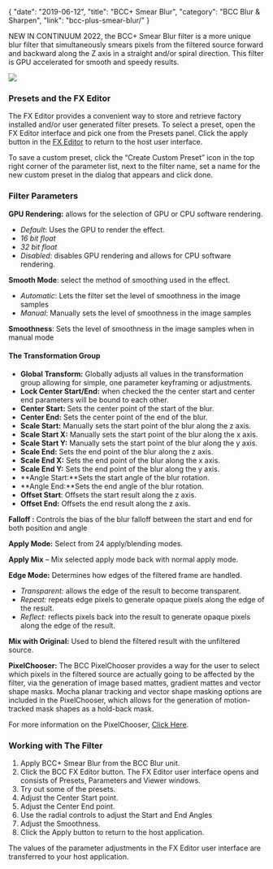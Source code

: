 {
"date": "2019-06-12",
"title": "BCC+ Smear Blur",
"category": "BCC Blur & Sharpen",
"link": "bcc-plus-smear-blur/"
}

 
NEW IN CONTINUUM 2022, the BCC+ Smear Blur filter is a more unique blur filter that simultaneously smears pixels from the filtered source forward and backward along the Z axis in a straight and/or spiral direction. This filter is GPU accelerated for smooth and speedy results. 


![](https://borisfx-com-res.cloudinary.com/image/upload//documentation/continuum/uploads/2021/11/SmearBlurCombo-1024x288.jpg)
### Presets and the FX Editor


The FX Editor provides a convenient way to store and retrieve factory installed and/or user generated filter presets. To select a preset, open the FX Editor interface and pick one from the Presets panel. Click the apply button in the [FX Editor](/documentation/continuum/bcc-fx-editor) to return to the host user interface. 


To save a custom preset, click the “Create Custom Preset” icon in the top right corner of the parameter list, next to the filter name, set a name for the new custom preset in the dialog that appears and click done. 


### Filter Parameters


**GPU Rendering:** allows for the selection of GPU or CPU software rendering.


* *Default*: Uses the GPU to render the effect.
* *16 bit float*
* *32 bit float*
* *Disabled*: disables GPU rendering and allows for CPU software rendering.


**Smooth Mode**: select the method of smoothing used in the effect. 


* *Automatic*: Lets the filter set the level of smoothness in the image samples
* *Manual*: Manually sets the level of smoothness in the image samples


**Smoothness**: Sets the level of smoothness in the image samples when in manual mode


#### **The Transformation Group**


* **Global Transform:** Globally adjusts all values in the transformation group allowing for simple, one parameter keyframing or adjustments.
* **Lock Center Start/End:** when checked the the center start and center end parameters will be bound to each other.
* **Center Start:** Sets the center point of the start of the blur.
* **Center End:** Sets the center point of the end of the blur.
* **Scale Start:** Manually sets the start point of the blur along the z axis.
* **Scale Start X:** Manually sets the start point of the blur along the x axis.
* **Scale Start Y:** Manually sets the start point of the blur along the y axis.
* **Scale End:** Sets the end point of the blur along the z axis.
* **Scale End X:** Sets the end point of the blur along the x axis.
* **Scale End Y:** Sets the end point of the blur along the y axis.
* **Angle Start:**Sets the start angle of the blur rotation.
* **Angle End:**Sets the end angle of the blur rotation.
* **Offset Start**: Offsets the start result along the z axis.
* **Offset End:** Offsets the end result along the z axis.


**Falloff :** Controls the bias of the blur falloff between the start and end for both position and angle


**Apply Mode:** Select from 24 apply/blending modes.


**Apply Mix** – Mix selected apply mode back with normal apply mode.


**Edge Mode:** Determines how edges of the filtered frame are handled. 


* *Transparent:* allows the edge of the result to become transparent.
* *Repeat:* repeats edge pixels to generate opaque pixels along the edge of the result.
* *Reflect:* reflects pixels back into the result to generate opaque pixels along the edge of the result.


**Mix with Original:** Used to blend the filtered result with the unfiltered source. 


**PixelChooser:**  The BCC PixelChooser provides a way for the user to select which pixels in the filtered source are actually going to be affected by the filter, via the generation of image based mattes, gradient mattes and vector shape masks. Mocha planar tracking and vector shape masking options are included in the PixelChooser, which allows for the generation of motion-tracked mask shapes as a hold-back mask. 


For more information on the PixelChooser, [Click Here](/documentation/continuum/).


### Working with The Filter


1. Apply BCC+ Smear Blur from the BCC Blur unit.
2. Click the BCC FX Editor button. The FX Editor user interface opens and consists of Presets, Parameters and Viewer windows.
3. Try out some of the presets.
4. Adjust the Center Start point.
5. Adjust the Center End point.
6. Use the radial controls to adjust the Start and End Angles
7. Adjust the Smoothness.
8. Click the Apply button to return to the host application.


The values of the parameter adjustments in the FX Editor user interface are transferred to your host application.


